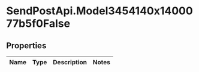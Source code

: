 # SendPostApi.Model3454140x1400077b5f0False

## Properties
Name | Type | Description | Notes
------------ | ------------- | ------------- | -------------


